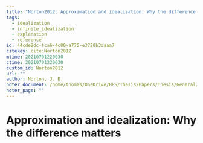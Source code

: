 ```yaml
---
title: "Norton2012: Approximation and idealization: Why the difference matters"
tags:
  - idealization
  - infinite_idealization
  - explanation
  - reference
id: 44cde2dc-fca6-4c00-a775-e3720b3daaa7
citekey: cite:Norton2012
mtime: 20210701220030
ctime: 20210701220030
custom_id: Norton2012
url: ""
author: Norton, J. D.
noter_document: /home/thomas/OneDrive/HPS/Thesis/Papers/Thesis/General/Explanation_Idealization/NortonJ_2012_Approximation_and_idealization_Why_the_difference_matters.pdf
noter_page: ""
---
```


# Approximation and idealization: Why the difference matters
